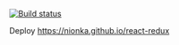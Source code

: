 [![Build status](https://ci.appveyor.com/api/projects/status/3nmj84gp9jci8pmn?svg=true)](https://ci.appveyor.com/project/nionka/react-redux)

Deploy https://nionka.github.io/react-redux